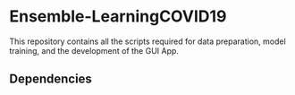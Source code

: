 # Ensemble-LearningCOVID19
This repository contains all the scripts required for data preparation, model training, and the development of the GUI App.
## Dependencies
